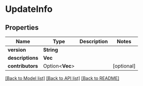 # UpdateInfo

## Properties

| Name             | Type                    | Description | Notes      |
| ---------------- | ----------------------- | ----------- | ---------- |
| **version**      | **String**              |             |            |
| **descriptions** | **Vec<String>**         |             |            |
| **contributors** | Option<**Vec<String>**> |             | [optional] |

[[Back to Model list]](../README.md#documentation-for-models)
[[Back to API list]](../README.md#documentation-for-api-endpoints)
[[Back to README]](../README.md)
